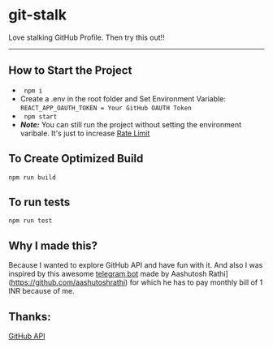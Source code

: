# git-stalk
Love stalking GitHub Profile. Then try this out!!

--------------------------------------------
## How to Start the Project
- ``` npm i```
-  Create a .env in the root folder and Set Environment Variable: ```REACT_APP_OAUTH_TOKEN = Your GitHub OAUTH Token```
- ``` npm start```
- ***Note:*** You can still run the project without setting the environment varibale. It's just to increase [Rate Limit](https://developer.github.com/v3/#rate-limiting)

## To Create Optimized Build
```npm run build```

## To run tests
```npm run test```

## Why I made this?
Because I wanted to explore GitHub API and have fun with it. And also I was inspired by this awesome [telegram bot](https://github.com/aashutoshrathi/git-profiler-bot) made by Aashutosh Rathi](https://github.com/aashutoshrathi) for which he has to pay monthly bill of 1 INR because of me. 

## Thanks:
[GitHub API](https://developer.github.com/v3/)
